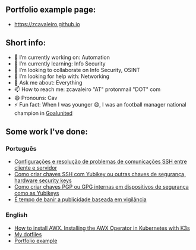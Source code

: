 ## Portfolio example page:
- https://zcavaleiro.github.io

<!--
**zcavaleiro/zcavaleiro** is a ✨ _special_ ✨ repository because its `README.md` (this file) appears on your GitHub profile.

Here are some ideas to get you started:
-->

## Short info:

- 🔭 I’m currently working on: Automation
- 🌱 I’m currently learning: Info Security
- 👯 I’m looking to collaborate on Info Security, OSINT
- 🤔 I’m looking for help with: Networking
- 💬 Ask me about: Everything
- 📫 How to reach me: zcavaleiro "AT" protonmail "DOT" com
- 😄 Pronouns: Cav
- ⚡ Fun fact: When I was younger 😄, I was an football manager national champion in [Goalunited](https://legends.goalunited.org/)

## Some work I've done:

### Português
- [Configurações e resolução de problemas de comunicações SSH entre cliente e servidor](https://github.com/zcavaleiro/configuracoes-e-resolucao-de-problemas-de-comunicacoes-SSH-entre-cliente-e-servidor/blob/main/README.md)
- [Como criar chaves SSH com Yubikey ou outras chaves de segurança, hardware security keys](https://github.com/zcavaleiro/como-criar-chaves-ssh-com-yubikey-ou-outras-chaves-de-seguranca-ou-hardware-security-keys/blob/main/README.md)
- [Como criar chaves PGP ou GPG internas em dispositivos de segurança como as Yubikeys](https://github.com/zcavaleiro/como-criar-chaves-pgp-ou-gpg-internas-em-dispositivos-de-seguranca-como-as-Yubikeys/blob/main/README.md)
- [É tempo de banir a publicidade baseada em vigilância](https://github.com/zcavaleiro/tempo-de-banir-a-publicidade-baseada-em-vigilancia/blob/main/README.md)

### English
- [How to install AWX. Installing the AWX Operator in Kubernetes with K3s](https://github.com/zcavaleiro/how-to-install-awx-installing-the-awx-operator-in-kubernetes-with-k3s/blob/main/README.md)
- [My dotfiles](https://github.com/zcavaleiro/.dotfiles)
- [Portfolio example](https://zcavaleiro.github.io/) 
